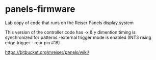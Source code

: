 # panels-firmware
Lab copy of code that runs on the Reiser Panels display system

This version of the controller code has 
-x & y dimention timing is synchronized for patterns
-external trigger mode is enabled (INT3 rising edge trigger - rear pin #18)


https://bitbucket.org/mreiser/panels/wiki/


